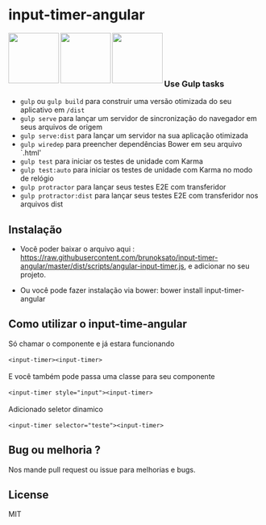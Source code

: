# input-timer-angular

<img height="100" align="left" src="https://raw.github.com/gulpjs/artwork/master/gulp.png">

<img height="100" align="left" src="http://bower.io/img/bower-logo.png">

<img height="100" align="left" src="https://s3.amazonaws.com/media-p.slid.es/uploads/hugojosefson/images/86267/angularjs-logo.png">

<br><br><br><br>

### Use Gulp tasks

* `gulp` ou `gulp build` para construir uma versão otimizada do seu aplicativo em `/dist`
* `gulp serve` para lançar um servidor de sincronização do navegador em seus arquivos de origem
* `gulp serve:dist` para lançar um servidor na sua aplicação otimizada
* `gulp wiredep` para preencher dependências Bower em seu arquivo `.html'
* `gulp test` para iniciar os testes de unidade com Karma
* `gulp test:auto` para iniciar os testes de unidade com Karma no modo de relógio
* `gulp protractor` para lançar seus testes E2E com transferidor
* `gulp protractor:dist` para lançar seus testes E2E com transferidor nos arquivos dist

## Instalação

* Você poder baixar o arquivo aqui : https://raw.githubusercontent.com/brunoksato/input-timer-angular/master/dist/scripts/angular-input-timer.js, e adicionar no seu projeto.

* Ou você pode fazer instalação via bower: bower install input-timer-angular


## Como utilizar o input-time-angular
  
  Só chamar o componente e já estara funcionando<br><br>
    `<input-timer><input-timer>`
    <br><br>
  E você também pode passa uma classe para seu componente<br><br>
  `<input-timer style="input"><input-timer>`
  <br><br>
  Adicionado seletor dinamico<br><br>
  `<input-timer selector="teste"><input-timer>`


## Bug ou melhoria ?

Nos mande pull request ou issue para melhorias e bugs.


## License

MIT
